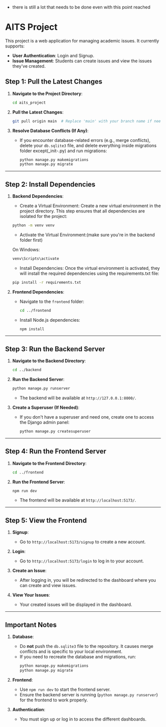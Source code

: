 - there is still a lot that needs to be done even with this point reached

 # AITS Project

This project is a web application for managing academic issues. It currently supports:

- **User Authentication**: Login and Signup.
- **Issue Management**: Students can create issues and view the issues they've created.

## Step 1: Pull the Latest Changes

1. **Navigate to the Project Directory**:

   ```bash
   cd aits_project
   ```

2. **Pull the Latest Changes**:

   ```bash
   git pull origin main  # Replace 'main' with your branch name if needed
   ```

3. **Resolve Database Conflicts (If Any)**:
   - If you encounter database-related errors (e.g., merge conflicts), delete your `db.sqlite3` file, and delete everything inside migrations folder except(\_init-.py) and run migrations:
     ```bash
     python manage.py makemigrations
     python manage.py migrate
     ```

---

## Step 2: Install Dependencies

1. **Backend Dependencies**:
   - Create a Virtual Environment: Create a new virtual environment in the project directory. This step ensures that all dependencies are isolated for the project:

   ```bash
   python -m venv venv
   ```

   - Activate the Virtual Environment:(make sure you're in the backend folder first) 

   On Windows:

   ```bash
   venv\Scripts\activate
   ```

   - Install Dependencies: Once the virtual environment is activated, they will install the required dependencies using the requirements.txt file:

   ```bash
   pip install -r requirements.txt
   ```
   
3. **Frontend Dependencies**:
   - Navigate to the `frontend` folder:
     ```bash
     cd ../frontend
     ```
   - Install Node.js dependencies:
     ```bash
     npm install
     ```


---

## Step 3: Run the Backend Server

1. **Navigate to the Backend Directory**:

   ```bash
   cd ../backend
   ```

2. **Run the Backend Server**:

   ```bash
   python manage.py runserver
   ```

   - The backend will be available at `http://127.0.0.1:8000/`.

3. **Create a Superuser (If Needed)**:
   - If you don't have a superuser and need one, create one to access the Django admin panel:
     ```bash
     python manage.py createsuperuser
     ```

---

## Step 4: Run the Frontend Server

1. **Navigate to the Frontend Directory**:

   ```bash
   cd ../frontend
   ```

2. **Run the Frontend Server**:
   ```bash
   npm run dev
   ```
   - The frontend will be available at `http://localhost:5173/`.

---

## Step 5: View the Frontend

1. **Signup**:

   - Go to `http://localhost:5173/signup` to create a new account.

2. **Login**:

   - Go to `http://localhost:5173/login` to log in to your account.

3. **Create an Issue**:

   - After logging in, you will be redirected to the dashboard where you can create and view issues.

4. **View Your Issues**:
   - Your created issues will be displayed in the dashboard.

---

## Important Notes

1. **Database**:

   - Do **not** push the `db.sqlite3` file to the repository. It causes merge conflicts and is specific to your local environment.
   - If you need to recreate the database and migrations, run:
     ```bash
     python manage.py makemigrations
     python manage.py migrate
     ```

2. **Frontend**:

   - Use `npm run dev` to start the frontend server.
   - Ensure the backend server is running (`python manage.py runserver`) for the frontend to work properly.

3. **Authentication**:
   - You must sign up or log in to access the different dashboards.
